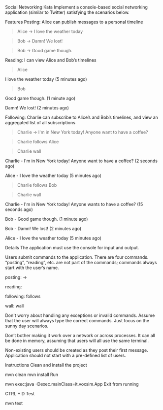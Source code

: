 Social Networking Kata
Implement a console-based social networking application (similar to Twitter) satisfying the scenarios below.

Features
Posting: Alice can publish messages to a personal timeline

> Alice -> I love the weather today

> Bob -> Damn! We lost!

> Bob -> Good game though.

Reading: I can view Alice and Bob’s timelines

> Alice

I love the weather today (5 minutes ago)

> Bob

Good game though. (1 minute ago)

Damn! We lost! (2 minutes ago)

Following: Charlie can subscribe to Alice’s and Bob’s timelines, and view an aggregated list of all subscriptions

> Charlie -> I'm in New York today! Anyone want to have a coffee?

> Charlie follows Alice

> Charlie wall

Charlie - I'm in New York today! Anyone want to have a coffee? (2 seconds ago)

Alice - I love the weather today (5 minutes ago)

> Charlie follows Bob

> Charlie wall

Charlie - I'm in New York today! Anyone wants to have a coffee? (15 seconds ago)

Bob - Good game though. (1 minute ago)

Bob - Damn! We lost! (2 minutes ago)

Alice - I love the weather today (5 minutes ago)

Details
The application must use the console for input and output.

Users submit commands to the application. There are four commands. “posting”, “reading”, etc. are not part of the commands; commands always start with the user’s name.

posting: ->

reading:

following: follows

wall: wall

Don't worry about handling any exceptions or invalid commands. Assume that the user will always type the correct commands. Just focus on the sunny day scenarios.

Don’t bother making it work over a network or across processes. It can all be done in memory, assuming that users will all use the same terminal.

Non-existing users should be created as they post their first message. Application should not start with a pre-defined list of users.

Instructions
Clean and install the project

mvn clean
mvn install
Run

mvn exec:java -Dexec.mainClass=it.voxsim.App
Exit from running

CTRL + D
Test

mvn test